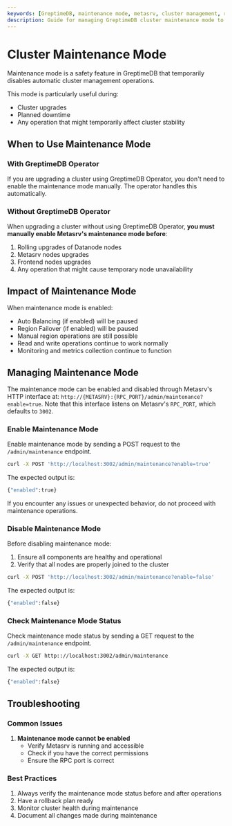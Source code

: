 ```yaml
---
keywords: [GreptimeDB, maintenance mode, metasrv, cluster management, region scheduling, auto balancing, failover, upgrade, maintenance]
description: Guide for managing GreptimeDB cluster maintenance mode to safely perform operations like upgrades and maintenance while preventing automatic region scheduling and failover.
---
```


# Cluster Maintenance Mode

Maintenance mode is a safety feature in GreptimeDB that temporarily disables automatic cluster management operations.

This mode is particularly useful during:
- Cluster upgrades
- Planned downtime
- Any operation that might temporarily affect cluster stability


## When to Use Maintenance Mode

### With GreptimeDB Operator
If you are upgrading a cluster using GreptimeDB Operator, you don't need to enable the maintenance mode manually. The operator handles this automatically.

### Without GreptimeDB Operator
When upgrading a cluster without using GreptimeDB Operator, **you must manually enable Metasrv's maintenance mode before**:
1. Rolling upgrades of Datanode nodes
2. Metasrv nodes upgrades
3. Frontend nodes upgrades
4. Any operation that might cause temporary node unavailability


## Impact of Maintenance Mode

When maintenance mode is enabled:
- Auto Balancing (if enabled) will be paused
- Region Failover (if enabled) will be paused
- Manual region operations are still possible
- Read and write operations continue to work normally
- Monitoring and metrics collection continue to function

## Managing Maintenance Mode
The maintenance mode can be enabled and disabled through Metasrv's HTTP interface at: `http://{METASRV}:{RPC_PORT}/admin/maintenance?enable=true`. Note that this interface listens on Metasrv's `RPC_PORT`, which defaults to `3002`.

### Enable Maintenance Mode

Enable maintenance mode by sending a POST request to the `/admin/maintenance` endpoint. 

```bash
curl -X POST 'http://localhost:3002/admin/maintenance?enable=true'
```

The expected output is:
```bash
{"enabled":true}
```

If you encounter any issues or unexpected behavior, do not proceed with maintenance operations.

### Disable Maintenance Mode

Before disabling maintenance mode:
1. Ensure all components are healthy and operational
2. Verify that all nodes are properly joined to the cluster

```bash
curl -X POST 'http://localhost:3002/admin/maintenance?enable=false'
```

The expected output is:
```bash
{"enabled":false}
```

### Check Maintenance Mode Status

Check maintenance mode status by sending a GET request to the `/admin/maintenance` endpoint.

```bash
curl -X GET http:://localhost:3002/admin/maintenance
```

The expected output is:
```bash
{"enabled":false}
```

## Troubleshooting

### Common Issues

1. **Maintenance mode cannot be enabled**
   - Verify Metasrv is running and accessible
   - Check if you have the correct permissions
   - Ensure the RPC port is correct

### Best Practices

1. Always verify the maintenance mode status before and after operations
2. Have a rollback plan ready
3. Monitor cluster health during maintenance
4. Document all changes made during maintenance
